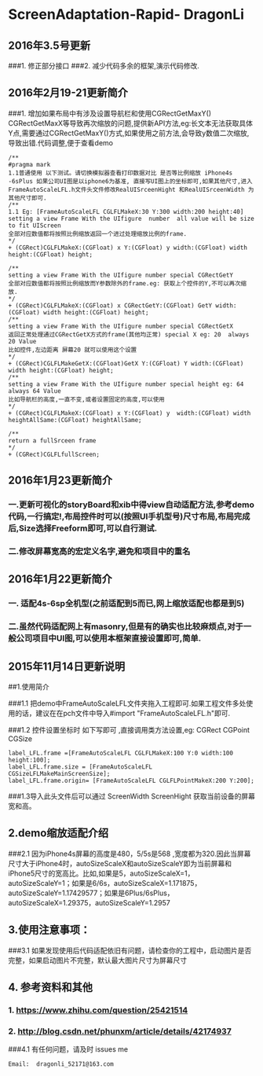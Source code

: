 # ScreenAdaptation-Rapid- DragonLi
## 2016年3.5号更新
###1. 修正部分接口
###2. 减少代码多余的框架,演示代码修改.

## 2016年2月19-21更新简介
###1. 增加如果布局中有涉及设置导航栏和使用CGRectGetMaxY() CGRectGetMaxX等导致再次缩放的问题,提供新API方法,eg:长文本无法获取具体Y点,需要通过CGRectGetMaxY()方式,如果使用之前方法,会导致y数值二次缩放,导致出错.代码调整,便于查看demo
```objc
/**
#pragma mark  
1.1普通使用 以下测试。请切换模拟器查看打印数据对比 是否等比例缩放 iPhone4s -6sPlus 如果公司UI图是以iphone6为基准, 直接写UI图上的坐标即可,如果其他尺寸,进入FrameAutoScaleLFL.h文件头文件修改RealUISrceenHight 和RealUISrceenWidth 为其他尺寸即可.
/**
1.1 Eg: [FrameAutoScaleLFL CGLFLMakeX:30 Y:300 width:200 height:40]
setting a view Frame With the UIfigure  number  all value will be size to fit UIScreen
全部对应数值都将按照比例缩放返回一个进过处理缩放比例的frame.
*/
+ (CGRect)CGLFLMakeX:(CGFloat) x Y:(CGFloat) y width:(CGFloat) width height:(CGFloat) height;

/**
setting a view Frame With the UIfigure number special CGRectGetY
全部对应数值都将按照比例缩放而Y参数除外的frame.eg: 获取上个控件的Y,不可以再次缩放.
*/
+ (CGRect)CGLFLMakeX:(CGFloat) x CGRectGetY:(CGFloat) GetY width:(CGFloat) width height:(CGFloat) height;
/**
setting a view Frame With the UIfigure number special CGRectGetX
返回正常处理通过CGRectGetX方式的frame(其他均正常) special X eg: 20  always 20 Value
比如控件,左边距离 屏幕20 就可以使用这个设置
*/
+ (CGRect)CGLFLMakeGetX:(CGFloat)GetX Y:(CGFloat) Y width:(CGFloat) width height:(CGFloat) height;
/**
setting a view Frame With the UIfigure number special height eg: 64  always 64 Value
比如导航栏的高度,一直不变,或者设置固定的高度,可以使用
*/
+ (CGRect)CGLFLMakeX:(CGFloat) x Y:(CGFloat) y  width:(CGFloat) width heightAllSame:(CGFloat) heightAllSame;

/**
return a fullSrceen frame
*/
+ (CGRect)CGLFLfullScreen;

```


## 2016年1月23更新简介
### 一.更新可视化的storyBoard和xib中得view自动适配方法,参考demo代码,一行搞定!,布局控件时可以(按照UI手机型号)尺寸布局,布局完成后,Size选择Freeform即可,可以自行测试.
### 二.修改屏幕宽高的宏定义名字,避免和项目中的重名



## 2016年1月22更新简介
### 一. 适配4s-6sp全机型(之前适配到5而已,网上缩放适配也都是到5)
### 二.虽然代码适配网上有masonry,但是有的确实也比较麻烦点,对于一般公司项目中UI图,可以使用本框架直接设置即可,简单.


## 2015年11月14日更新说明

##1.使用简介

###1.1 把demo中FrameAutoScaleLFL文件夹拖入工程即可.如果工程文件多处使用的话，建议在在pch文件中导入#import "FrameAutoScaleLFL.h"即可.

###1.2 控件设置坐标时 如下写即可 ,直接调用类方法设置,eg: CGRect CGPoint  CGSize
```objc
label_LFL.frame =[FrameAutoScaleLFL CGLFLMakeX:100 Y:0 width:100 height:100];
label_LFL.frame.size = [FrameAutoScaleLFL CGSizeLFLMakeMainScreenSize];
label_LFL.frame.origin= [FrameAutoScaleLFL CGLFLPointMakeX:200 Y:200];
```

###1.3导入此头文件后可以通过 ScreenWidth  ScreenHight 获取当前设备的屏幕宽和高。

## 2.demo缩放适配介绍

###2.1 因为iPhone4s屏幕的高度是480，5/5s是568 ,宽度都为320.因此当屏幕尺寸大于iPhone4时，autoSizeScaleX和autoSizeScaleY即为当前屏幕和iPhone5尺寸的宽高比。比如,如果是5，autoSizeScaleX=1，autoSizeScaleY=1；如果是6/6s，autoSizeScaleX=1.171875，autoSizeScaleY=1.17429577；如果是6Plus/6sPlus，autoSizeScaleX=1.29375，autoSizeScaleY=1.2957
 
## 3.使用注意事项：

###3.1 如果发现使用后代码适配依旧有问题，请检查你的工程中，启动图片是否完整，如果启动图片不完整，默认最大图片尺寸为屏幕尺寸


## 4. 参考资料和其他

### 1. https://www.zhihu.com/question/25421514

###  2. http://blog.csdn.net/phunxm/article/details/42174937


###4.1 有任何问题，请及时 issues me

	Email:  dragonli_52171@163.com

